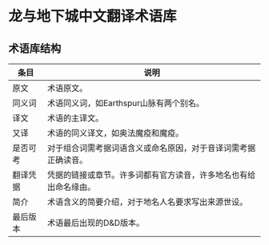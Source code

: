 # 龙与地下城中文翻译术语库
## 术语库结构
| 条目   | 说明                               |
|------|----------------------------------|
| 原文   | 术语原文。                            |
| 同义词  | 术语同义词，如Earthspur山脉有两个别名。         |
| 译文   | 术语的主译文。                          |
| 又译   | 术语的同义译文，如奥法魔疫和魔疫。                |
| 是否可考 | 对于组合词需考据词语含义或命名原因，对于音译词需考据正确读音。  |
| 翻译凭据 | 凭据的链接或章节。许多词都有官方读音，许多地名也有给出命名缘由。 |
| 简介   | 术语含义的简要介绍，对于地名人名要求写出来源世设。        |
| 最后版本 | 术语最后出现的D&D版本。                    |



